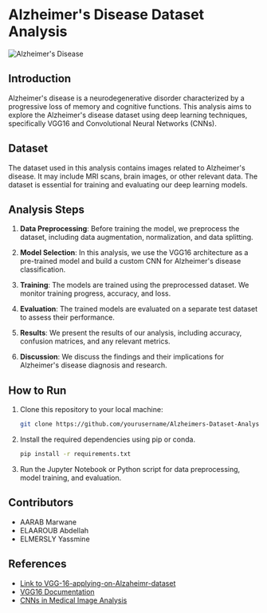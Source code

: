 
# Alzheimer's Disease Dataset Analysis

![Alzheimer's Disease](alzheimer_image.jpg)

## Introduction

Alzheimer's disease is a neurodegenerative disorder characterized by a progressive loss of memory and cognitive functions. This analysis aims to explore the Alzheimer's disease dataset using deep learning techniques, specifically VGG16 and Convolutional Neural Networks (CNNs).

## Dataset

The dataset used in this analysis contains images related to Alzheimer's disease. It may include MRI scans, brain images, or other relevant data. The dataset is essential for training and evaluating our deep learning models.

## Analysis Steps

1. **Data Preprocessing**: Before training the model, we preprocess the dataset, including data augmentation, normalization, and data splitting.

2. **Model Selection**: In this analysis, we use the VGG16 architecture as a pre-trained model and build a custom CNN for Alzheimer's disease classification.

3. **Training**: The models are trained using the preprocessed dataset. We monitor training progress, accuracy, and loss.

4. **Evaluation**: The trained models are evaluated on a separate test dataset to assess their performance.

5. **Results**: We present the results of our analysis, including accuracy, confusion matrices, and any relevant metrics.

6. **Discussion**: We discuss the findings and their implications for Alzheimer's disease diagnosis and research.

## How to Run

1. Clone this repository to your local machine:

   ```bash
   git clone https://github.com/yourusername/Alzheimers-Dataset-Analysis.git
   
2. Install the required dependencies using pip or conda.

   ```bash
   pip install -r requirements.txt

3. Run the Jupyter Notebook or Python script for data preprocessing, model training, and evaluation.

## Contributors

- AARAB Marwane
- ELAAROUB Abdellah
- ELMERSLY Yassmine

## References

- [Link to VGG-16-applying-on-Alzaheimr-dataset](https://dataset-source-url.com](https://www.kaggle.com/code/yassmineelmersly/alzaheimer-s-dataset-analysis))
- [VGG16 Documentation](https://link-to-vgg16-docs.com](https://keras.io/api/applications/vgg/))
- [CNNs in Medical Image Analysis](https://medical-image-cnn-research.com](https://link.springer.com/article/10.1007/s12065-020-00540-3#:~:text=Researchers%20have%20successfully%20applied%20CNNs,%5D%2C%20blood%20cancer%2C%20anomalies%20of)https://link.springer.com/article/10.1007/s12065-020-00540-3#:~:text=Researchers%20have%20successfully%20applied%20CNNs,%5D%2C%20blood%20cancer%2C%20anomalies%20of)


